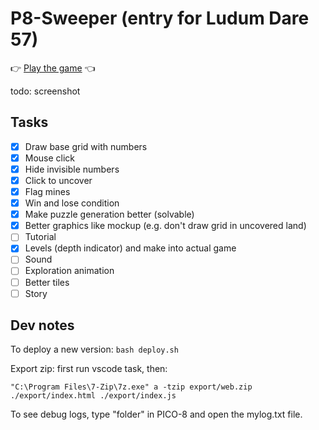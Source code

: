 # P8-Sweeper (entry for Ludum Dare 57)

👉 [Play the game](https://zommerfelds.github.io/ldjam57-p8sweeper/) 👈

todo: screenshot

## Tasks

- [x] Draw base grid with numbers
- [x] Mouse click
- [x] Hide invisible numbers
- [x] Click to uncover
- [x] Flag mines
- [x] Win and lose condition
- [x] Make puzzle generation better (solvable)
- [x] Better graphics like mockup (e.g. don't draw grid in uncovered land)
- [ ] Tutorial
- [x] Levels (depth indicator) and make into actual game
- [ ] Sound
- [ ] Exploration animation
- [ ] Better tiles
- [ ] Story

## Dev notes

To deploy a new version: `bash deploy.sh`

Export zip: first run vscode task, then:

```
"C:\Program Files\7-Zip\7z.exe" a -tzip export/web.zip ./export/index.html ./export/index.js
```

To see debug logs, type "folder" in PICO-8 and open the mylog.txt file.
